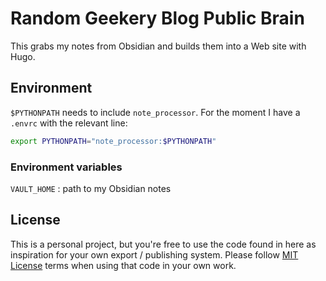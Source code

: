 # Random Geekery Blog Public Brain

This grabs my notes from Obsidian and builds them into a Web site with Hugo.

## Environment

`$PYTHONPATH` needs to include `note_processor`. For the moment I have a
`.envrc` with the relevant line:

```sh
export PYTHONPATH="note_processor:$PYTHONPATH"
```

### Environment variables

`VAULT_HOME`
: path to my Obsidian notes

## License

This is a personal project, but you're free to use the code found in here as
inspiration for your own export / publishing system. Please follow [MIT
License](./LICENSE.md) terms when using that code in your own work.
